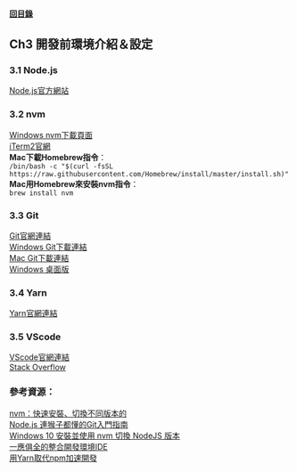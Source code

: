 #### [回目錄](../README.md)
## Ch3 開發前環境介紹＆設定

### 3.1 Node.js
[Node.js官方網站](https://nodejs.org/en/)  

### 3.2 nvm
[Windows nvm下載頁面](https://github.com/coreybutler/nvm-windows/releases)  
[iTerm2官網](https://iterm2.com/)  
**Mac下載Homebrew指令**：  
`/bin/bash -c "$(curl -fsSL https://raw.githubusercontent.com/Homebrew/install/master/install.sh)"`  
**Mac用Homebrew來安裝nvm指令**：  
`brew install nvm`  

### 3.3 Git
[Git官網連結](https://git-scm.com/)  
[Windows Git下載連結](https://git-scm.com/download/win)  
[Mac Git下載連結](https://git-scm.com/download/mac)  
[Windows 桌面版](https://desktop.github.com/s)  

### 3.4 Yarn
[Yarn官網連結](https://classic.yarnpkg.com/lang/en/)  

### 3.5 VScode
[VScode官網連結](https://code.visualstudio.com/)  
[Stack Overflow](https://stackoverflow.com/)  

### 參考資源：
[nvm：快速安裝、切換不同版本的](https://ithelp.ithome.com.tw/articles/10217858)  
[Node.js 連猴子都懂的Git入門指南](https://backlog.com/git-tutorial/tw/intro/intro1_1.html)  
[Windows 10 安裝並使用 nvm 切換 NodeJS 版本](https://hsiangfeng.github.io/nodejs/20200107/3738078915/)  
[一應俱全的整合開發環境IDE](https://docs.f5ezcode.in/cs-basic/di-ba-zhang-gong-cheng-de-gong-ju/8.1-zheng-he-jing-ide)  
[用Yarn取代npm加速開發](https://ithelp.ithome.com.tw/articles/10191745)  


